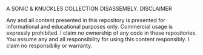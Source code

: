 A SONIC & KNUCKLES COLLECTION DISASSEMBLY.
DISCLAIMER

Any and all content presented in this repository is presented for informational and educational purposes only. Commercial usage is expressly prohibited. I claim no ownership of any code in these repositories. You assume any and all responsibility for using this content responsibly. I claim no responsibiliy or warranty.
